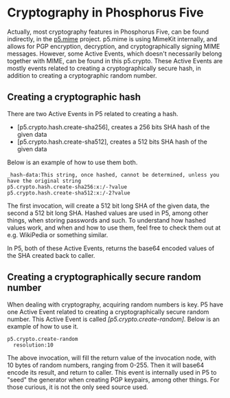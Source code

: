 Cryptography in Phosphorus Five
===============

Actually, most cryptography features in Phosphorus Five, can be found indirectly, in the [p5.mime](/plugins/extras/p5.mime/) project.
p5.mime is using MimeKit internally, and allows for PGP encryption, decryption, and cryptographically signing MIME messages. However, some
Active Events, which doesn't necessarily belong together with MIME, can be found in this p5.crypto. These Active Events are mostly events
related to creating a cryptographically secure hash, in addition to creating a cryptographic random number.

## Creating a cryptographic hash

There are two Active Events in P5 related to creating a hash.

* [p5.crypto.hash.create-sha256], creates a 256 bits SHA hash of the given data
* [p5.crypto.hash.create-sha512], creates a 512 bits SHA hash of the given data

Below is an example of how to use them both.

```
_hash-data:This string, once hashed, cannot be determined, unless you have the original string
p5.crypto.hash.create-sha256:x:/-?value
p5.crypto.hash.create-sha512:x:/-2?value
```

The first invocation, will create a 512 bit long SHA of the given data, the second a 512 bit long SHA. Hashed values are used in P5, among other things,
when storing passwords and such. To understand how hashed values work, and when and how to use them, feel free to check them out at e.g. WikiPedia
or something similar.

In P5, both of these Active Events, returns the base64 encoded values of the SHA created back to caller.

## Creating a cryptographically secure random number

When dealing with cryptography, acquiring random numbers is key. P5 have one Active Event related to creating a cryptographically secure random number.
This Active Event is called *[p5.crypto.create-random]*. Below is an example of how to use it.

```
p5.crypto.create-random
  resolution:10
```

The above invocation, will fill the return value of the invocation node, with 10 bytes of random numbers, ranging from 0-255. Then it will base64 encode
its result, and return to caller. This event is internally used in P5 to "seed" the generator when creating PGP keypairs, among other things. For those
curious, it is not the only seed source used.



